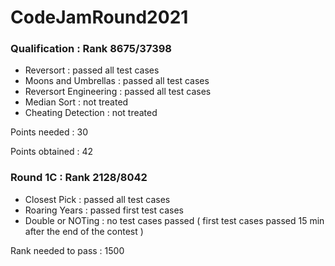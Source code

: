 # CodeJamRound2021

### Qualification : Rank 8675/37398
- Reversort : passed all test cases 
- Moons and Umbrellas : passed all test cases 
- Reversort Engineering : passed all test cases
- Median Sort : not treated
- Cheating Detection : not treated 

Points needed : 30 

Points obtained : 42

### Round 1C : Rank 2128/8042

- Closest Pick : passed all test cases
- Roaring Years : passed first test cases
- Double or NOTing : no test cases passed ( first test cases passed 15 min after the end of the contest )

Rank needed to pass : 1500 

